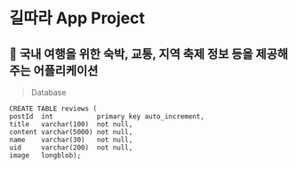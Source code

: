 # 길따라 App Project
## 🚉 국내 여행을 위한 숙박, 교통, 지역 축제 정보 등을 제공해주는 어플리케이션

> Database
```
CREATE TABLE reviews (
postId  int           primary key auto_increment,
title   varchar(100)  not null,
content varchar(5000) not null,
name    varchar(30)   not null,
uid     varchar(200)  not null,
image   longblob);
```
